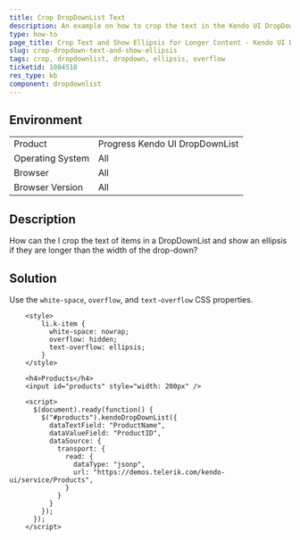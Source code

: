 ```yaml
---
title: Crop DropDownList Text
description: An example on how to crop the text in the Kendo UI DropDownList and show an ellipsis when the content is longer than the width of the drop-down.
type: how-to
page_title: Crop Text and Show Ellipsis for Longer Content - Kendo UI DropDownList for jQuery
slug: crop-dropdown-text-and-show-ellipsis
tags: crop, dropdownlist, dropdown, ellipsis, overflow
ticketid: 1084518
res_type: kb
component: dropdownlist
---
```


## Environment

<table>
 <tr>
  <td>Product</td>
  <td>Progress Kendo UI DropDownList</td>
 </tr>
 <tr>
  <td>Operating System</td>
  <td>All</td>
 </tr>
 <tr>
  <td>Browser</td>
  <td>All</td>
 </tr>
 <tr>
  <td>Browser Version</td>
  <td>All</td>
 </tr>
</table>

## Description

How can the I crop the text of items in a DropDownList and show an ellipsis if they are longer than the width of the drop-down?

## Solution

Use the `white-space`, `overflow`, and `text-overflow` CSS properties.


```dojo
    <style>
        li.k-item {
          white-space: nowrap;
          overflow: hidden;
          text-overflow: ellipsis;
        }
    </style>
    
    <h4>Products</h4>
    <input id="products" style="width: 200px" />

    <script>
      $(document).ready(function() {
        $("#products").kendoDropDownList({
          dataTextField: "ProductName",
          dataValueField: "ProductID",
          dataSource: {
            transport: {
              read: {
                dataType: "jsonp",
                url: "https://demos.telerik.com/kendo-ui/service/Products",
              }
            }
          }
        });
      });
    </script>
```
